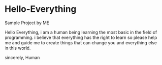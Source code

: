 # Hello-Everything
Sample Project by ME

Hello Everything,
i am a human being learning the most basic in the field of programming.
i believe that everything has the right to learn so please help me and guide me to create things that can change you and everything else in this world.

sincerely,
Human
